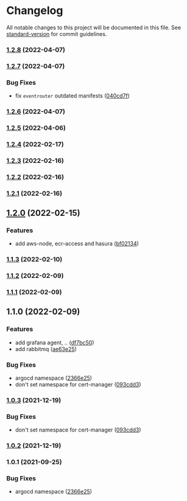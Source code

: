 # Changelog

All notable changes to this project will be documented in this file. See [standard-version](https://github.com/conventional-changelog/standard-version) for commit guidelines.

### [1.2.8](https://github.com/248-sh/kubernetes-manifests/compare/v1.2.7...v1.2.8) (2022-04-07)

### [1.2.7](https://github.com/248-sh/kubernetes-manifests/compare/v1.2.6...v1.2.7) (2022-04-07)


### Bug Fixes

* fix `eventrouter` outdated manifests ([040cd7f](https://github.com/248-sh/kubernetes-manifests/commit/040cd7f652baeaaa50725481fc2c1f055649ca4e))

### [1.2.6](https://github.com/248-sh/kubernetes-manifests/compare/v1.2.5...v1.2.6) (2022-04-07)

### [1.2.5](https://github.com/248-sh/kubernetes-manifests/compare/v1.2.4...v1.2.5) (2022-04-06)

### [1.2.4](https://github.com/248-sh/kubernetes-manifests/compare/v1.2.3...v1.2.4) (2022-02-17)

### [1.2.3](https://github.com/248-sh/kubernetes-manifests/compare/v1.2.2...v1.2.3) (2022-02-16)

### [1.2.2](https://github.com/248-sh/kubernetes-manifests/compare/v1.2.1...v1.2.2) (2022-02-16)

### [1.2.1](https://github.com/248-sh/kubernetes-manifests/compare/v1.2.0...v1.2.1) (2022-02-16)

## [1.2.0](https://github.com/248-sh/kubernetes-manifests/compare/v1.1.3...v1.2.0) (2022-02-15)


### Features

* add aws-node, ecr-access and hasura ([bf02134](https://github.com/248-sh/kubernetes-manifests/commit/bf02134afcd8e44ef765b5b2e5d365ec92f6ffa0))

### [1.1.3](https://github.com/248-sh/kubernetes-manifests/compare/v1.1.2...v1.1.3) (2022-02-10)

### [1.1.2](https://github.com/248-sh/kubernetes-manifests/compare/v1.1.1...v1.1.2) (2022-02-09)

### [1.1.1](https://github.com/248-sh/kubernetes-manifests/compare/v1.1.0...v1.1.1) (2022-02-09)

## 1.1.0 (2022-02-09)


### Features

* add grafana agent, .. ([df7bc50](https://github.com/248-sh/kubernetes-manifests/commit/df7bc50d5f41f499fa8e881bd9ebcf082ad04143))
* add rabbitmq ([ae63e25](https://github.com/248-sh/kubernetes-manifests/commit/ae63e2503eef3dfd724c04ab9f00646b9b8e2dc9))


### Bug Fixes

* argocd namespace ([2366e25](https://github.com/248-sh/kubernetes-manifests/commit/2366e2560e383c5e3a753d9002f6c5fb4621f91b))
* don't set namespace for cert-manager ([093cdd3](https://github.com/248-sh/kubernetes-manifests/commit/093cdd34d34b3890a7f8b2d3af4b747074f57804))

### [1.0.3](https://github.com/248-sh/kubernetes-manifests/compare/v1.0.2...v1.0.3) (2021-12-19)


### Bug Fixes

* don't set namespace for cert-manager ([093cdd3](https://github.com/248-sh/kubernetes-manifests/commit/093cdd34d34b3890a7f8b2d3af4b747074f57804))

### [1.0.2](https://github.com/248-sh/kubernetes-manifests/compare/v1.0.1...v1.0.2) (2021-12-19)

### 1.0.1 (2021-09-25)


### Bug Fixes

* argocd namespace ([2366e25](https://github.com/248-sh/kubernetes-manifests/commit/2366e2560e383c5e3a753d9002f6c5fb4621f91b))
